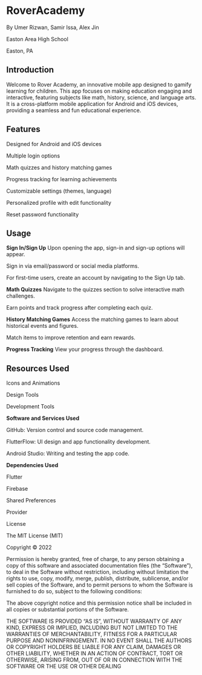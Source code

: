 # RoverAcademy

By Umer Rizwan, Samir Issa, Alex Jin

Easton Area High School

Easton, PA

## Introduction
Welcome to Rover Academy, an innovative mobile app designed to gamify learning for children. This app focuses on making education engaging and interactive, featuring subjects like math, history, science, and language arts. It is a cross-platform mobile application for Android and iOS devices, providing a seamless and fun educational experience.

## Features
Designed for Android and iOS devices

Multiple login options

Math quizzes and history matching games

Progress tracking for learning achievements

Customizable settings (themes, language)

Personalized profile with edit functionality

Reset password functionality

## Usage

**Sign In/Sign Up**
Upon opening the app, sign-in and sign-up options will appear.

Sign in via email/password or social media platforms.

For first-time users, create an account by navigating to the Sign Up tab.

**Math Quizzes**
Navigate to the quizzes section to solve interactive math challenges.

Earn points and track progress after completing each quiz.

**History Matching Games**
Access the matching games to learn about historical events and figures.

Match items to improve retention and earn rewards.

**Progress Tracking**
View your progress through the dashboard.

## Resources Used

Icons and Animations

Design Tools

Development Tools

**Software and Services Used**

GitHub: Version control and source code management.

FlutterFlow: UI design and app functionality development.

Android Studio: Writing and testing the app code.

**Dependencies Used**

Flutter

Firebase

Shared Preferences

Provider

License

The MIT License (MIT)

Copyright © 2022

Permission is hereby granted, free of charge, to any person obtaining a copy of this software and associated documentation files (the “Software”), to deal in the Software without restriction, including without limitation the rights to use, copy, modify, merge, publish, distribute, sublicense, and/or sell copies of the Software, and to permit persons to whom the Software is furnished to do so, subject to the following conditions:

The above copyright notice and this permission notice shall be included in all copies or substantial portions of the Software.

THE SOFTWARE IS PROVIDED “AS IS”, WITHOUT WARRANTY OF ANY KIND, EXPRESS OR IMPLIED, INCLUDING BUT NOT LIMITED TO THE WARRANTIES OF MERCHANTABILITY, FITNESS FOR A PARTICULAR PURPOSE AND NONINFRINGEMENT. IN NO EVENT SHALL THE AUTHORS OR COPYRIGHT HOLDERS BE LIABLE FOR ANY CLAIM, DAMAGES OR OTHER LIABILITY, WHETHER IN AN ACTION OF CONTRACT, TORT OR OTHERWISE, ARISING FROM, OUT OF OR IN CONNECTION WITH THE SOFTWARE OR THE USE OR OTHER DEALING
